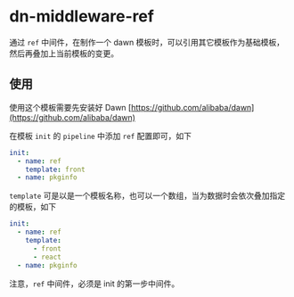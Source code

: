 # dn-middleware-ref

通过 `ref` 中间件，在制作一个 dawn 模板时，可以引用其它模板作为基础模板，然后再叠加上当前模板的变更。

## 使用

使用这个模板需要先安装好 Dawn [https://github.com/alibaba/dawn](https://github.com/alibaba/dawn)

在模板 `init` 的 `pipeline` 中添加 `ref` 配置即可，如下

```yml
init:
  - name: ref
    template: front
  - name: pkginfo
```

`template` 可是以是一个模板名称，也可以一个数组，当为数据时会依次叠加指定的模板，如下

```yml
init:
  - name: ref
    template: 
      - front
      - react
  - name: pkginfo
```

注意，`ref` 中间件，必须是 init 的第一步中间件。
